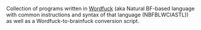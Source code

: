 Collection of programs written in [Wordfuck](https://esolangs.org/wiki/Wordfuck) (aka Natural BF-based language with common instructions and syntax of that language (NBFBLWCIASTL)) as well as a Wordfuck-to-brainfuck conversion script.
